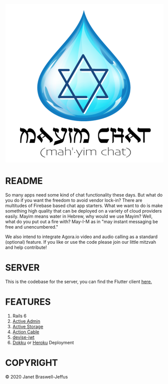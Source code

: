![Alt text](/graphics/mayim_logo.png?raw=true "Mayim Chat")

# README

So many apps need some kind of chat functionality these days. But what
do you do if you want the freedom to avoid vendor lock-in? There are
multitudes of Firebase based chat app starters. What we want to do is
make something high quality that can be deployed on a variety of cloud
providers easily. Mayim means water in Hebrew, why would we use Mayim?
Well, what do you put out a fire with? May-I-M as in "may instant
messaging be free and unencumbered."

We also intend to integrate Agora.io video and audio calling as a
standard (optional) feature. If you like or use the code please join our
little mitzvah and help contribute!

# SERVER

This is the codebase for the server, you can find the Flutter client
[here.](https://github.com/jjeffus/mayim-app "Mayim App Repository")

# FEATURES

1. Rails 6
2. [Active Admin](https://activeadmin.info/)
3. [Active
   Storage](https://edgeguides.rubyonrails.org/active_storage_overview.html)
4. [Action
   Cable](https://guides.rubyonrails.org/action_cable_overview.html)
5. [devise-jwt](https://github.com/waiting-for-dev/devise-jwt "Devise with JSON Web Tokens")
6. [Dokku](https://upcloud.com/community/tutorials/get-started-dokku-debian/) or [Heroku](heroku.com/) Deployment

# COPYRIGHT

&copy; 2020 Janet Braswell-Jeffus
